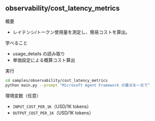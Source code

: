 ## observability/cost_latency_metrics

概要
- レイテンシ/トークン使用量を測定し、簡易コストを算出。

学べること
- usage_details の読み取り
- 単価設定による概算コスト算出

実行
```bash
cd samples/observability/cost_latency_metrics
python main.py --prompt "Microsoft Agent Framework の要点を一文で"
```

環境変数（任意）
- `INPUT_COST_PER_1K`（USD/1K tokens）
- `OUTPUT_COST_PER_1K`（USD/1K tokens）
